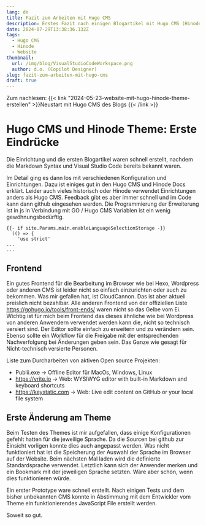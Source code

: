 ```yaml
---
lang: de
title: Fazit zum Arbeiten mit Hugo CMS
description: Erstes Fazit nach einigen Blogartikel mit Hugo CMS (Hinode Theme)
date: 2024-07-29T13:38:36.132Z
tags:
  - Hugo CMS
  - Hinode
  - Website
thumbnail:
  url: /img/blog/VisualStudioCodeWorkspace.png
  author: d.o. (Copilot Designer)
slug: fazit-zum-arbeiten-mit-hugo-cms
draft: true
---
```

Zum nachlesen:
{{< link "2024-05-23-website-mit-hugo-hinode-theme-erstellen" >}}Neustart mit Hugo CMS des Blogs
{{< /link >}}

# Hugo CMS und Hinode Theme: Erste Eindrücke

Die Einrichtung und die ersten Blogartikel waren schnell erstellt, nachdem die Markdown Syntax und Visual Studio Code bereits bekannt waren.

Im Detail ging es dann los mit verschiedenen Konfiguration und Einrichtungen. Dazu ist einiges gut in den Hugo CMS und Hinode Docs erklärt. Leider auch vieles historisch oder Hinode verwendet Einrichtungen anders als Hugo CMS. Feedback gibt es aber immer schnell und im Code kann dann github eingesehen werden.
Die Programmierung der Erweiterung ist in js in Verbindung mit GO / Hugo CMS Variablen ist ein wenig gewöhnungsbedürftig. 

```Golang
{{- if site.Params.main.enableLanguageSelectionStorage -}} 
  (() => {
    'use strict'
...
...
```

## Frontend

Ein gutes Frontend für die Bearbeitung im Browser wie bei Hexo, Wordpress oder anderen CMS ist leider nicht so einfach einzurichten oder auch zu bekommen. Was mir gefallen hat, ist CloudCannon. Das ist aber aktuell preislich nicht bezahlbar. Alle anderen Frontend von der offiziellen Liste https://gohugo.io/tools/front-ends/ waren nicht so das Gelbe vom Ei.
Wichtig ist für mich beim Frontend das dieses ähnliche wie bei Wordpress von anderen Anwendern verwendet werden kann die, nicht so technisch versiert sind. Der Editor sollte einfach zu erweitern und zu verändern sein. Ebenso sollte ein Workflow für die Freigabe mit der entsprechenden Nachverfolgung bei Änderungen geben sein. Das Ganze wie gesagt für Nicht-technisch versierte Personen.

Liste zum Durcharbeiten von aktiven Open source Projekten:

- Publii.exe -> Offline Editor für MacOs, Windows, Linux
- https://vrite.io -> Web: WYSIWYG editor with built-in Markdown and keyboard shortcuts
- https://keystatic.com -> Web: Live edit content on GitHub or your local file system

## Erste Änderung am Theme

Beim Testen des Themes ist mir aufgefallen, dass einige Konfigurationen gefehlt hatten für die jeweilige Sprache. Da die Sourcen bei github zur Einsicht vorligen konnte dies auch angepasst werden. Was nicht funktioniert hat ist die Speicherung der Auswahl der Sprache im Browser auf der Website. Beim nächsten Mal laden wird die definierte Standardsprache verwendet. Letztlich kann sich der Anwender merken und ein Bookmark mit der jeweiligen Sprache setzten. Wäre aber schön, wenn dies funktionieren würde. 

Ein erster Prototype ware schnell erstellt. Nach einigen Tests und dem bisher unbekannten CMS konnte in Abstimmung mit dem Entwickler vom Theme ein funktionierendes JavaScript File erstellt werden.

Soweit so gut. 